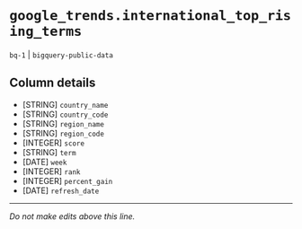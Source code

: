 # `google_trends.international_top_rising_terms`
`bq-1` | `bigquery-public-data`

## Column details
* [STRING]    `country_name`
* [STRING]    `country_code`
* [STRING]    `region_name`
* [STRING]    `region_code`
* [INTEGER]   `score`
* [STRING]    `term`
* [DATE]      `week`
* [INTEGER]   `rank`
* [INTEGER]   `percent_gain`
* [DATE]      `refresh_date`

-------------------------------------------------------------------------------
*Do not make edits above this line.*
